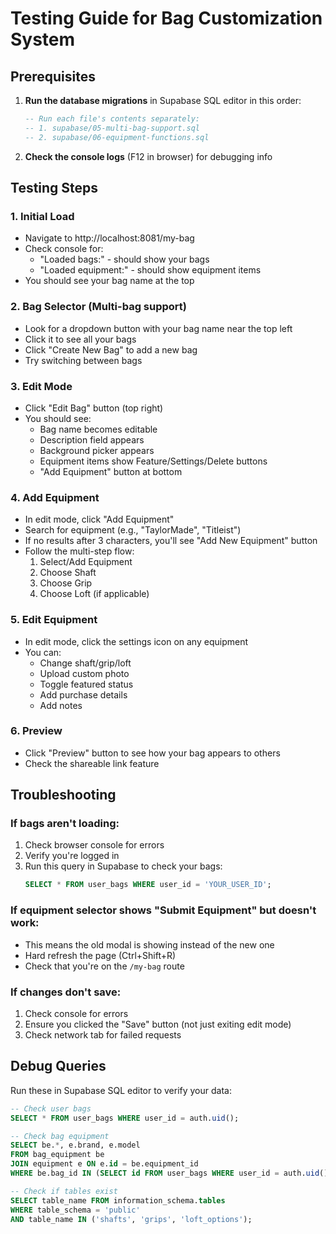 # Testing Guide for Bag Customization System

## Prerequisites

1. **Run the database migrations** in Supabase SQL editor in this order:
   ```sql
   -- Run each file's contents separately:
   -- 1. supabase/05-multi-bag-support.sql
   -- 2. supabase/06-equipment-functions.sql
   ```

2. **Check the console logs** (F12 in browser) for debugging info

## Testing Steps

### 1. Initial Load
- Navigate to http://localhost:8081/my-bag
- Check console for:
  - "Loaded bags:" - should show your bags
  - "Loaded equipment:" - should show equipment items
- You should see your bag name at the top

### 2. Bag Selector (Multi-bag support)
- Look for a dropdown button with your bag name near the top left
- Click it to see all your bags
- Click "Create New Bag" to add a new bag
- Try switching between bags

### 3. Edit Mode
- Click "Edit Bag" button (top right)
- You should see:
  - Bag name becomes editable
  - Description field appears
  - Background picker appears
  - Equipment items show Feature/Settings/Delete buttons
  - "Add Equipment" button at bottom

### 4. Add Equipment
- In edit mode, click "Add Equipment"
- Search for equipment (e.g., "TaylorMade", "Titleist")
- If no results after 3 characters, you'll see "Add New Equipment" button
- Follow the multi-step flow:
  1. Select/Add Equipment
  2. Choose Shaft
  3. Choose Grip  
  4. Choose Loft (if applicable)

### 5. Edit Equipment
- In edit mode, click the settings icon on any equipment
- You can:
  - Change shaft/grip/loft
  - Upload custom photo
  - Toggle featured status
  - Add purchase details
  - Add notes

### 6. Preview
- Click "Preview" button to see how your bag appears to others
- Check the shareable link feature

## Troubleshooting

### If bags aren't loading:
1. Check browser console for errors
2. Verify you're logged in
3. Run this query in Supabase to check your bags:
   ```sql
   SELECT * FROM user_bags WHERE user_id = 'YOUR_USER_ID';
   ```

### If equipment selector shows "Submit Equipment" but doesn't work:
- This means the old modal is showing instead of the new one
- Hard refresh the page (Ctrl+Shift+R)
- Check that you're on the `/my-bag` route

### If changes don't save:
1. Check console for errors
2. Ensure you clicked the "Save" button (not just exiting edit mode)
3. Check network tab for failed requests

## Debug Queries

Run these in Supabase SQL editor to verify your data:

```sql
-- Check user bags
SELECT * FROM user_bags WHERE user_id = auth.uid();

-- Check bag equipment
SELECT be.*, e.brand, e.model 
FROM bag_equipment be
JOIN equipment e ON e.id = be.equipment_id
WHERE be.bag_id IN (SELECT id FROM user_bags WHERE user_id = auth.uid());

-- Check if tables exist
SELECT table_name FROM information_schema.tables 
WHERE table_schema = 'public' 
AND table_name IN ('shafts', 'grips', 'loft_options');
```